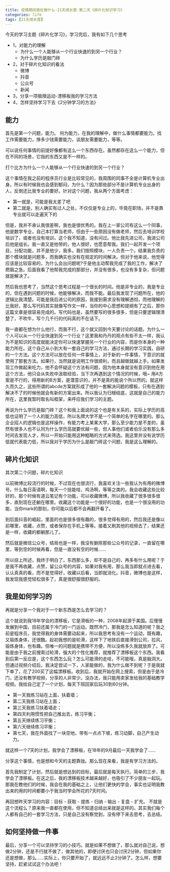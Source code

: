```yaml
---
title: 疫情期间我在做什么-21天成长营-第二天《碎片化知识学习》
categories: life
tags: [21天成长营]
---
```


今天的学习主题《碎片化学习》，学习完后，我有如下几个思考

- 1，对能力的理解
	- 为什么一个人能够从一个行业快速的到另一个行业？
	- 为什么学历是敲门砖
- 2，对于碎片化知识的看法
	- 微博
	- 抖音
	- 公众号
	- 新闻
- 3，分享一项极限运动-漂移板我的学习方法
- 4，怎样坚持学习下去《2分钟学习的方法》


## 能力

首先是第一个问题，能力。
何为能力，在我的理解中，做什么事情都要能力。找工作需要能力，挣多少钱需要能力，谈朋友需要能力，等等。

可以说任何事情的前提好像都有这么一个东西存在。虽然都存在这么一个能力，但在不同的场景，它指的东西又是不一样的。

打个比方为什么一个人能够从一个行业快速的到另一个行业？

这个事情在我之前的程序员行业是比较常见的，我周围的同事不全是计算机专业出身。所以有时候我也会感到郁闷，为什么？因为那些部分不是计算机专业出身的人，反倒还比我专业的要好。针对这个问题，我从两个方面考虑：

- 第一就是，可能是我太差了吧
- 第二就是，别人确实有过人之处，不仅仅是专业上的，毕竟在职场，并不是靠专业就可以走遍天下的

但是，我并不承认我很差啊，我也是很优秀的。我在上一家公司有这么一个同事，他是数学专业，自己本打算当老师，但由于一些原因没有做老师，然后去培训学校培训了，或者也没有培训，这个我不知道，没有问过。他比我先进公司，我进公司后他是组长。我一直又是他带的，他人很好，也愿意帮我。我们一起开发一个项目，分配功能，并不是他少，我多。我们按照模块，一人负责一个。结果我负责的那个模块就是问题多，而我确实也没有在规定的时间解决。但对于他来说，他觉得应该是比较容易的，为什么会出问题呢?于是他主动帮我完成了我的工作，解决了燃眉之急。后面我看了他帮我完成的那部分，并没有很多，也没有多复杂，但问题就是解决了。

然后我也思考了，当然这个思考过程是一个很长的时间。他是非专业的，我是专业的，但在遇到问题的时候，他能够解决，而我不能。最后我发现了问题所在，他的逻辑比我清楚。可能是我后进公司的原因，我接到需求没有理解透彻，而他理解的比我好。那么写代码其实就像写作文一样，当你的中心思想和提纲有了之后，那你这篇文章是很容易完成的。写代码也是，虽然要写的很多很多，但是只要逻辑理清楚了，不吹牛，写个几千行的代码真的不在话下。

我一直都在想为什么他行，而我不行，这个就又回到今天要讨论的话题。为什么一个人可以从一个行业快速到另一个行业？这里我和丹丹的观点有些不太一样，我认为不是知识的高度就能决定你可以快速掌握另一个行业的内容，而是你本身的一种能力所在。这个自己从小到大有一套自己的学习方法，通过长期的学习实践，自研的一个方法。这个方法可以放在任何一件事情上，对于新的一件事情，下意识的就使用了那套方法。如果行，当然就是说明工作很顺利，而且越做就越上手。如果发现工作做起来吃力，他不会怀疑这个方法有问题，因为他本身就没有意识到他在用这个方法，他只会从失败中汲取经验，当下次再遇到这个情况的时候，哦~ 用A方案是不行的，得用新的B方案，是潜意识的，并不是真的能说个所以然的。就这样久而久之，这些所谓的abcde方案就形成了他的一套解决问题的模板，只有在遇到解决不了的时候他就会有新的方案出来。所以我认为归根结底，这就是自己的能力所在，这里我暂时取名叫框架，来呼应我们学习的主题。

再说为什么学历是敲门砖？这个和我上面说的这个也是有关系的，实际上学历的高低也证明了一个人的能力高低，所以名牌大学不是一个简单的名字在哪里的。那么企业招人的逻辑也是这样操作，有能力考上某某大学，那么至少能力是不差的，虽然有很多人也不认同为什么学历高就要优越一些，但人事他们或者伯乐没有那么多时间去发现人才，所以一开始只能用这种粗略的方式来筛选。我这里并没有说学历低就代表能力低，所以我对于学历为什么是敲门砖这个问题，我是这么理解的。

## 碎片化知识

其次第二个问题，碎片化知识

以前微博比较流行的时候，不过现在也很流行，我喜欢关注一些我认为有用的微博号。什么每日英语啊，每天一个技能哇，鸡汤啊，等等之类的。我会收藏这些比较好的，那个时候有道云笔记有个功能，可以收藏微博，所以我收藏了很多很多很多，直到现在还躺在哪里。收藏这个功能是一个很好的功能，也是一个很没用的功能，当你mark的那刻，你可能以后都不会再翻开看了。

到后面抖音的崛起，里面的也是很多很有趣的，很多觉得有用的，然后我还是像以前哪里，收藏，点赞，或者保存在手机上等等。接着又刷其他的视频去了，结果还是一样，收藏的都躺那儿了。

然后就是微信公众号，结局也是一样，我没有删除那些公众号的记录，一直留在哪里，等到空的时候再看，但是一直没有空的时候……

所以综上所述，我终于明白了，东西那么多，却不是自己的，再多有什么用呢？于是我不再收藏，点赞，留公众号的内容，如果对我有用，那么我当即就点进去看，认认真真的看，而不是觉得好，收藏以后看，当即就消化。抖音，微博也是这样，我发现我感觉轻松很多了，真是很舒服很舒服的。



## 我是如何学习的


再就是分享一个我对于一个新东西是怎么去学习的？

这个就说到我18年学会的漂移板，它是滑板的一种，2008年起源于美国。后慢慢发展到中国，目前还属于冷门的一门运动。既然冷门，那我是怎么知道的呢？我之前是程序员，我觉得我的身体需要动起来，所以我思考有没有一个运动，既有趣，又锻炼身体，还很酷。起初我想的是轮滑，这样下了地铁后直接滑到公司，拉风，锻炼身体，也有趣。但唯一的问题就是携带不方便，所以没练多久我就放弃了。可能是由于我之前搜索过轮滑，强大的个性化推荐，就推荐了漂移板这个东西。我看到后第一反应是，这个东西怎么玩？怎么可能滑的走哇，不可能哦，真是脑洞大。但通过视频介绍后，我决定尝试一下，人家能做的，我为什么做不到呢？于是我就下单了，花了200买了这幅漂移板。收到后，我就开始在网上搜索，但是由于是冷门，还没有教学视频，分享的人非常少。没办法，我只能用卖家发给我的基础教学视频。我给自己定了一个计划，每天下班回家后玩30到60分钟。

- 第一天我练习站在上面，扶着墙；
- 第二天我练习站在上面；
- 第三天我练习扶着墙走；
- 第四天利用惯性把自己推出去，练习平衡；
- 第五天继续练习平衡；
- 第六天继续练习平衡；
- 第七天，我在外面找了一块空地，带有一点点下坡，练习动脚，自己产生动力。

就这样一个7天的计划，我学会了漂移板，在18年的9月最后一天我学会了……

分享这个事情，也是想和今天的主题靠拢。那么现在来看，我是有学习方法的。

首先我制定了计划，然后就是想达到的目标，最后就是每天执行。简单的三步，我学会了漂移板。在这之后，我的漂移板技术越来越好，也吸引了不少朋友一起玩。那我在教他们的时候，我会在我的基础之上，让他们更快的学会，事实也证明我教出来的用的时间都要小于我当时学会所花的7天时间。

再回想昨天学习的内容：目标 - 获取 - 提炼 - 归纳 - 输出 - 复盘 - 扩充。
不就是这个流程么？原来我一直都在使用，但不知道总结出来就是这样的。其实我们每个人都有自己的一套学习方法，只是自己没有察觉到，没有停下来去思考，去总结。

## 如何坚持做一件事

最后，分享一个可以坚持学习的小技巧。就是如果不想做了，那么就对自己说，想做2分钟，还是不行就不做了，做其他的，即便讨厌也只会讨厌2分钟，但如果你还是想做，那么……实际上，你只要开始了，就远远不止2分钟了。怎么样，想要坚持，赶紧试试这个办法吧！
